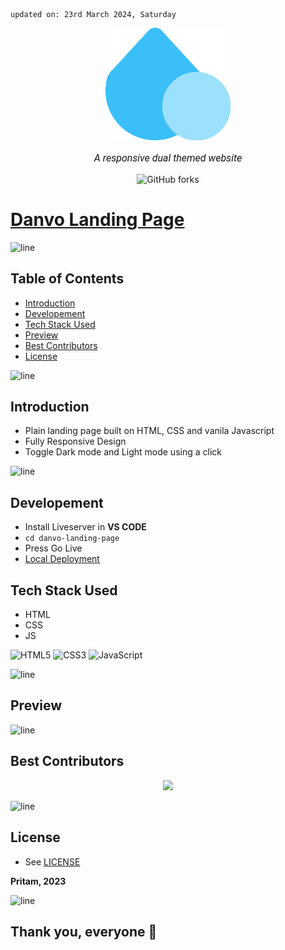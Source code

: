     updated on: 23rd March 2024, Saturday

<div align=center>
    <a href="https://github.com/warmachine028/danvo-landing-page">
        <img width="200" src="./assets/logo.png" alt="Danvo Landing Page">
    </a>
    <p style="font-family: roboto, calibri; font-size:12pt; font-style:italic">A responsive dual themed website</p>
    <a src="https://github.com/warmachine028/danvo-landing-page/forks">
        <img alt="GitHub forks" src="https://img.shields.io/github/forks/warmachine028/danvo-landing-page">
    </a>
</div>

# [Danvo Landing Page](https://github.com/warmachine028/danvo-landing-page)

![line]

## Table of Contents

- [Introduction](#introduction)
- [Developement](#developement)
- [Tech Stack Used](#tech-stack-used)
- [Preview](#preview)
- [Best Contributors](#best-contributors)
- [License](#license)

![line]

## Introduction

- Plain landing page built on HTML, CSS and vanila Javascript
- Fully Responsive Design
- Toggle Dark mode and Light mode using a click

![line]

## Developement

- Install Liveserver in **VS CODE**
- `cd danvo-landing-page`
- Press Go Live
- [Local Deployment](http://localhost)

## Tech Stack Used

- HTML
- CSS
- JS

![HTML5](https://img.shields.io/badge/html5-%23E34F26.svg?style=for-the-badge&logo=html5&logoColor=white) ![CSS3](https://img.shields.io/badge/css3-%231572B6.svg?style=for-the-badge&logo=css3&logoColor=white) ![JavaScript](https://img.shields.io/badge/javascript-%23323330.svg?style=for-the-badge&logo=javascript&logoColor=%23F7DF1E)

[markdown badges]: https://github.com/Ileriayo/markdown-badges

![line]

## Preview

![line]

## Best Contributors

<div align="center">
    <a  href="https://github.com/warmachine028/danvo-landing-page/graphs/contributors">
        <img src="https://contrib.rocks/image?repo=warmachine028/danvo-landing-page" />
    </a>
</div>

![line]

## License

- See [LICENSE]

**Pritam, 2023**

![line]

## Thank you, everyone 💚

[line]: https://user-images.githubusercontent.com/75939390/137615281-3a875960-92cc-407f-97fe-fd2319bdb252.png

[License]: https://github.com/warmachine028/danvo-landing-page/blob/main/LICENSE
<!-- 23/03/24 -->
